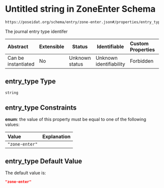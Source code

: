 # Untitled string in ZoneEnter Schema

```txt
https://poseidat.org/schema/entry/zone-enter.json#/properties/entry_type
```

The journal entry type identifer


| Abstract            | Extensible | Status         | Identifiable            | Custom Properties | Additional Properties | Access Restrictions | Defined In                                                                |
| :------------------ | ---------- | -------------- | ----------------------- | :---------------- | --------------------- | ------------------- | ------------------------------------------------------------------------- |
| Can be instantiated | No         | Unknown status | Unknown identifiability | Forbidden         | Allowed               | none                | [zone-enter.json\*](schemas/entry/zone-enter.json "open original schema") |

## entry_type Type

`string`

## entry_type Constraints

**enum**: the value of this property must be equal to one of the following values:

| Value          | Explanation |
| :------------- | ----------- |
| `"zone-enter"` |             |

## entry_type Default Value

The default value is:

```json
"zone-enter"
```
